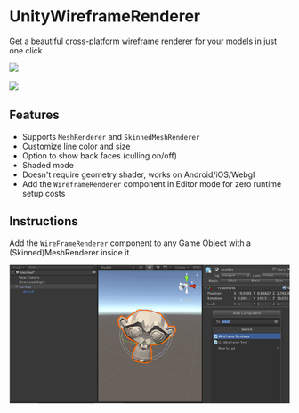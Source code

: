 # UnityWireframeRenderer
Get a beautiful cross-platform wireframe renderer for your models in just one click

![](meshRendererExample.gif)

![](skinnedMeshRendererExample.gif)


## Features
+ Supports `MeshRenderer` and `SkinnedMeshRenderer`
+ Customize line color and size
+ Option to show back faces (culling on/off)
+ Shaded mode
+ Doesn't require geometry shader, works on Android/iOS/Webgl 
+ Add the `WireframeRenderer` component in Editor mode for zero runtime setup costs

## Instructions

Add the `WireFrameRenderer` component to any Game Object with a (Skinned)MeshRenderer inside it.

![](instructions.png)